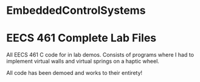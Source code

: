 # EmbeddedControlSystems
# EECS 461 Complete Lab Files

All EECS 461 C code for in lab demos. Consists of programs where I had to implement virtual walls and virtual springs on a haptic wheel.

All code has been demoed and works to their entirety!
